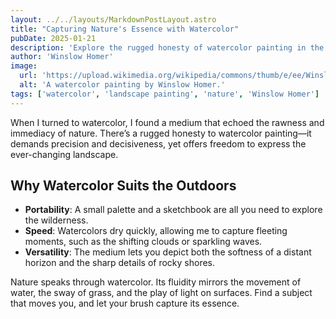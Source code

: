 ```yaml
---
layout: ../../layouts/MarkdownPostLayout.astro
title: "Capturing Nature's Essence with Watercolor"
pubDate: 2025-01-21
description: 'Explore the rugged honesty of watercolor painting in the great outdoors.'
author: 'Winslow Homer'
image:
  url: 'https://upload.wikimedia.org/wikipedia/commons/thumb/e/ee/Winslow_Homer_-_Boys_in_a_PastureFXD.jpg/800px-Winslow_Homer_-_Boys_in_a_PastureFXD.jpg?20240908195430'
  alt: 'A watercolor painting by Winslow Homer.'
tags: ['watercolor', 'landscape painting', 'nature', 'Winslow Homer']
---
```


When I turned to watercolor, I found a medium that echoed the rawness and immediacy of nature. There’s a rugged honesty to watercolor painting—it demands precision and decisiveness, yet offers freedom to express the ever-changing landscape.

## Why Watercolor Suits the Outdoors

- **Portability**: A small palette and a sketchbook are all you need to explore the wilderness.
- **Speed**: Watercolors dry quickly, allowing me to capture fleeting moments, such as the shifting clouds or sparkling waves.
- **Versatility**: The medium lets you depict both the softness of a distant horizon and the sharp details of rocky shores.

Nature speaks through watercolor. Its fluidity mirrors the movement of water, the sway of grass, and the play of light on surfaces. Find a subject that moves you, and let your brush capture its essence.
